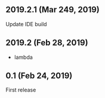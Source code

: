 ## 2019.2.1 (Mar 249, 2019)

Update IDE build

## 2019.2 (Feb 28, 2019)

+ lambda

## 0.1 (Feb 24, 2019)

First release
